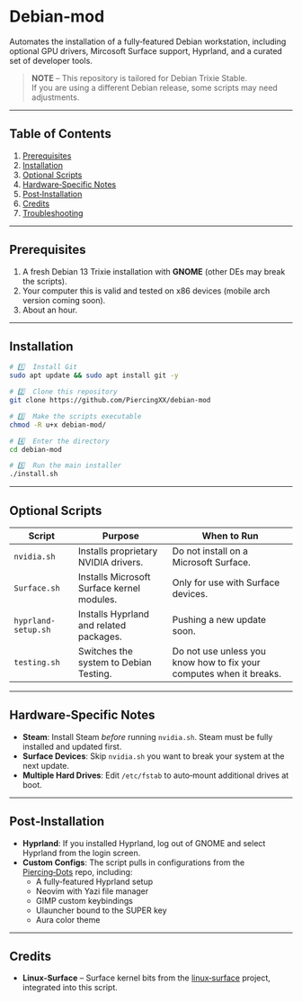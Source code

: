 # Debian‑mod

Automates the installation of a fully‑featured Debian workstation, including optional GPU drivers, Mircosoft Surface support, Hyprland, and a curated set of developer tools.

> **NOTE** – This repository is tailored for Debian Trixie Stable.  
> If you are using a different Debian release, some scripts may need adjustments.

---

## Table of Contents

1. [Prerequisites](#prerequisites)
2. [Installation](#installation)
3. [Optional Scripts](#optional-scripts)
4. [Hardware‑Specific Notes](#hardware‑specific-notes)
5. [Post‑Installation](#post‑installation)
6. [Credits](#credits)
7. [Troubleshooting](#troubleshooting)

---

## Prerequisites

1. A fresh Debian 13 Trixie installation with **GNOME** (other DEs may break the scripts).  
2. Your computer this is valid and tested on x86 devices (mobile arch version coming soon).
3. About an hour.

---

## Installation

```bash
# 1️⃣  Install Git
sudo apt update && sudo apt install git -y

# 2️⃣  Clone this repository
git clone https://github.com/PiercingXX/debian-mod

# 3️⃣  Make the scripts executable
chmod -R u+x debian-mod/

# 4️⃣  Enter the directory
cd debian-mod

# 5️⃣  Run the main installer
./install.sh
```

---

## Optional Scripts

| Script | Purpose | When to Run |
|--------|---------|-------------|
| `nvidia.sh` | Installs proprietary NVIDIA drivers. | Do not install on a Microsoft Surface. |
| `Surface.sh` | Installs Microsoft Surface kernel modules. | Only for use with Surface devices. |
| `hyprland-setup.sh` | Installs Hyprland and related packages. | Pushing a new update soon. |
| `testing.sh` | Switches the system to Debian Testing. | Do not use unless you know how to fix your computes when it breaks. |


---

## Hardware‑Specific Notes

- **Steam**: Install Steam *before* running `nvidia.sh`. Steam must be fully installed and updated first.
- **Surface Devices**: Skip `nvidia.sh` you want to break your system at the next update.
- **Multiple Hard Drives**: Edit `/etc/fstab` to auto‑mount additional drives at boot.

---

## Post‑Installation

- **Hyprland**: If you installed Hyprland, log out of GNOME and select Hyprland from the login screen.
- **Custom Configs**: The script pulls in configurations from the [Piercing‑Dots](https://github.com/PiercingXX/Piercing-Dots) repo, including:
  - A fully‑featured Hyprland setup
  - Neovim with Yazi file manager
  - GIMP custom keybindings
  - Ulauncher bound to the SUPER key
  - Aura color theme

---

## Credits
- **Linux‑Surface** – Surface kernel bits from the [linux‑surface](https://github.com/linux-surface/linux-surface/wiki) project, integrated into this script.
